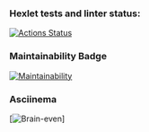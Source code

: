 ### Hexlet tests and linter status:
[![Actions Status](https://github.com/ESKolpakov/python-project-49/actions/workflows/hexlet-check.yml/badge.svg)](https://github.com/ESKolpakov/python-project-49/actions)

### Maintainability Badge
[![Maintainability](https://api.codeclimate.com/v1/badges/082653afe0f9d00af50f/maintainability)](https://codeclimate.com/github/ESKolpakov/python-project-49/maintainability)

### Asciinema
[![Brain-even](https://asciinema.org/a/zcPfdMmWX1tf4QEreYkFiUQEl)]
